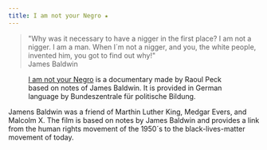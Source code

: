 ```yaml
---
title: I am not your Negro ★
---
```

<blockquote>"Why was it necessary to have a nigger in the first place? I am not a nigger. I am a man. When I´m not a nigger, and you, the white people, invented him, you got to find out why!"
<footer>James Baldwin</footer>
</blockquote>

<figure class="split">
<figcaption><a href="https://fsk12.bpb.de/mediathek/283417/i-am-not-your-negro">I am not your Negro</a> is a documentary made by Raoul Peck based on notes of James Baldwin. It is provided in German language by Bundeszentrale für politische Bildung.</figcaption>
<img src="/img/i-am-not-your-negro.jpg" alt="">
</figure>

Jamens Baldwin was a friend of Marthin Luther King, Medgar Evers, and Malcolm X. The film is based on notes by James Baldwin and provides a link from the human rights movement of the 1950´s to the black-lives-matter movement of today. 



